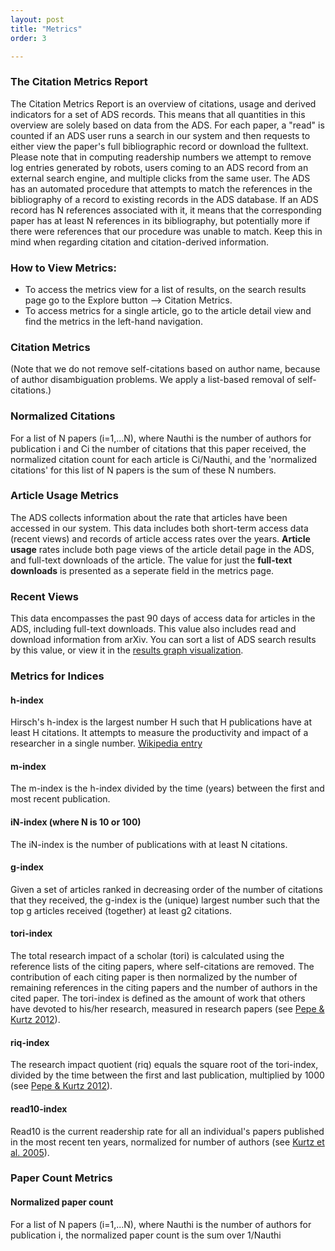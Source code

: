 ```yaml
---
layout: post
title: "Metrics"
order: 3

---
```


### The Citation Metrics Report

The Citation Metrics Report is an overview of citations, usage and derived indicators for a set of ADS records. This means that all quantities in this overview are solely based on data from the ADS. For each paper, a "read" is counted if an ADS user runs a search in our system and then requests to either view the paper's full bibliographic record or download the fulltext. Please note that in computing readership numbers we attempt to remove log entries generated by robots, users coming to an ADS record from an external search engine, and multiple clicks from the same user. The ADS has an automated procedure that attempts to match the references in the bibliography of a record to existing records in the ADS database. If an ADS record has N references associated with it, it means that the corresponding paper has at least N references in its bibliography, but potentially more if there were references that our procedure was unable to match. Keep this in mind when regarding citation and citation-derived information.

### How to View Metrics:

* To access the metrics view for a list of results, on the search results page go to the Explore button --> Citation Metrics.
* To access metrics for a single article, go to the article detail view and find the metrics in the left-hand navigation.


### Citation Metrics


(Note that we do not remove self-citations based on author name, because of author disambiguation problems. We apply a list-based removal of self-citations.)

### Normalized Citations
For a list of N papers (i=1,...N), where Nauthi is the number of authors for publication i and Ci the number of citations that this paper received, the normalized citation count for each article is Ci/Nauthi, and the 'normalized citations' for this list of N papers is the sum of these N numbers.


### Article Usage Metrics
The ADS collects information about the rate that articles have been accessed in our system. This data includes both short-term access data (recent views) and records of article access rates over the years. **Article usage** rates include both page views of the article detail page in the ADS, and full-text downloads of the article. The value for just the **full-text downloads** is presented as a seperate field in the metrics page.

### Recent Views
This data encompasses the past 90 days of access data for articles in the ADS, including full-text downloads. This value also includes read and download information from arXiv. You can sort a list of ADS search results by this value, or view it in the [results graph visualization](../actions/visualize#results-graph).


### Metrics for Indices

#### h-index

Hirsch's h-index is the largest number H such that H publications have at least H citations. It attempts to measure the productivity and impact of a researcher in a single number. <a href="http://en.wikipedia.org/wiki/Hirsch_index" class="urlextern" title="http://en.wikipedia.org/wiki/Hirsch_index"  rel="nofollow" target="_blank">Wikipedia entry</a>

#### m-index
The m-index is the h-index divided by the time (years) between the first and most recent publication.

#### iN-index (where N is 10 or 100)

The iN-index is the number of publications with at least N citations.

#### g-index
Given a set of articles ranked in decreasing order of the number of citations that they received, the g-index is the (unique) largest number such that the top g articles received (together) at least g2 citations.

#### tori-index
The total research impact of a scholar (tori) is calculated using the reference lists of the citing papers, where self-citations are removed. The contribution of each citing paper is then normalized by the number of remaining references in the citing papers and the number of authors in the cited paper. The tori-index is defined as the amount of work that others have devoted to his/her research, measured in research papers (see <a href="https://ui.adsabs.harvard.edu/#abs/2012PLoSO...746428P/abstract" class="urlextern" title="https://ui.adsabs.harvard.edu/#abs/2012PLoSO...746428P/abstract"  rel="nofollow" target="_blank">Pepe & Kurtz 2012</a>).

#### riq-index
The research impact quotient (riq) equals the square root of the tori-index, divided by the time between the first and last publication, multiplied by 1000 (see <a href="https://ui.adsabs.harvard.edu/#abs/2012PLoSO...746428P/abstract" class="urlextern" title="https://ui.adsabs.harvard.edu/#abs/2012PLoSO...746428P/abstract"  rel="nofollow" target="_blank">Pepe & Kurtz 2012</a>).

#### read10-index
Read10 is the current readership rate for all an individual's papers published in the most recent ten years, normalized for number of authors (see <a href="https://ui.adsabs.harvard.edu/#abs/2005JASIS..56..111K/abstract" class="urlextern" title="The Bibliometric Properties of Article Readership Information" ref="nofollow" target="_blank">Kurtz et al. 2005</a>).



### Paper Count Metrics

#### Normalized paper count
For a list of N papers (i=1,...N), where Nauthi is the number of authors for publication i, the normalized paper count is the sum over 1/Nauthi
